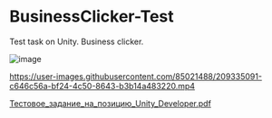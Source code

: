 # BusinessClicker-Test
 Test task on Unity. Business clicker.

![image](https://user-images.githubusercontent.com/85021488/209334765-85a075ea-4e3d-4b11-b57f-878b56b4c7c4.png)


https://user-images.githubusercontent.com/85021488/209335091-c646c56a-bf24-4c50-8643-b3b14a483220.mp4

[Тестовое_задание_на_позицию_Unity_Developer.pdf](https://github.com/Keshbel/BusinessClicker-Test/files/10294964/_._._._Unity_Developer.pdf)
